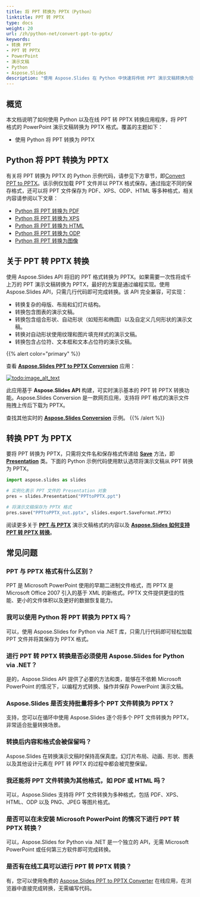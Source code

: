 ```yaml
---
title: 将 PPT 转换为 PPTX（Python）
linktitle: PPT 转 PPTX
type: docs
weight: 20
url: /zh/python-net/convert-ppt-to-pptx/
keywords:
- 转换 PPT
- PPT 转 PPTX
- PowerPoint
- 演示文稿
- Python
- Aspose.Slides
description: "使用 Aspose.Slides 在 Python 中快速将传统 PPT 演示文稿转换为现代 PPTX —— 清晰的教程、免费代码示例，无需 Microsoft Office 依赖。"
---
```


## **概览**

本文档说明了如何使用 Python 以及在线 PPT 转 PPTX 转换应用程序，将 PPT 格式的 PowerPoint 演示文稿转换为 PPTX 格式。覆盖的主题如下：

- 使用 Python 将 PPT 转换为 PPTX

## **Python 将 PPT 转换为 PPTX**

有关将 PPT 转换为 PPTX 的 Python 示例代码，请参见下方章节，即[Convert PPT to PPTX](#convert-ppt-to-pptx)。该示例仅加载 PPT 文件并以 PPTX 格式保存。通过指定不同的保存格式，还可以将 PPT 文件保存为 PDF、XPS、ODP、HTML 等多种格式，相关内容请参阅以下文章：

- [Python 将 PPT 转换为 PDF](https://docs.aspose.com/slides/python-net/convert-powerpoint-to-pdf/)
- [Python 将 PPT 转换为 XPS](https://docs.aspose.com/slides/python-net/convert-powerpoint-to-xps/)
- [Python 将 PPT 转换为 HTML](https://docs.aspose.com/slides/python-net/convert-powerpoint-to-html/)
- [Python 将 PPT 转换为 ODP](https://docs.aspose.com/slides/python-net/save-presentation/)
- [Python 将 PPT 转换为图像](https://docs.aspose.com/slides/python-net/convert-powerpoint-to-png/)

## **关于 PPT 转 PPTX 转换**

使用 Aspose.Slides API 将旧的 PPT 格式转换为 PPTX。如果需要一次性将成千上万的 PPT 演示文稿转换为 PPTX，最好的方案是通过编程实现。使用 Aspose.Slides API，只需几行代码即可完成转换。该 API 完全兼容，可实现：

- 转换复杂的母版、布局和幻灯片结构。
- 转换包含图表的演示文稿。
- 转换包含组合形状、自动形状（如矩形和椭圆）以及自定义几何形状的演示文稿。
- 转换对自动形状使用纹理和图片填充样式的演示文稿。
- 转换包含占位符、文本框和文本占位符的演示文稿。

{{% alert color="primary" %}}

查看 [**Aspose.Slides PPT to PPTX Conversion**](https://products.aspose.app/slides/conversion/ppt-to-pptx) 应用：

[](https://products.aspose.app/slides/conversion/ppt-to-pptx)

[![todo:image_alt_text](ppt-to-pptx.png)](https://products.aspose.app/slides/conversion/ppt-to-pptx)

此应用基于 **Aspose.Slides API** 构建，可实时演示基本的 PPT 转 PPTX 转换功能。Aspose.Slides Conversion 是一款网页应用，支持将 PPT 格式的演示文件拖拽上传后下载为 PPTX。

查找其他实时的 [**Aspose.Slides Conversion**](https://products.aspose.app/slides/conversion/) 示例。
{{% /alert %}}

## **转换 PPT 为 PPTX**

要将 PPT 转换为 PPTX，只需将文件名和保存格式传递给 [**Save**](https://reference.aspose.com/slides/python-net/aspose.slides/presentation/) 方法，即 [**Presentation**](https://reference.aspose.com/slides/python-net/aspose.slides/presentation/) 类。下面的 Python 示例代码使用默认选项将演示文稿从 PPT 转换为 PPTX。

```python
import aspose.slides as slides

# 实例化表示 PPT 文件的 Presentation 对象
pres = slides.Presentation("PPTtoPPTX.ppt")

# 将演示文稿保存为 PPTX 格式
pres.save("PPTtoPPTX_out.pptx", slides.export.SaveFormat.PPTX)
```

阅读更多关于 [**PPT 与 PPTX**](/slides/zh/python-net/ppt-vs-pptx/) 演示文稿格式的内容以及 [**Aspose.Slides 如何支持 PPT 转 PPTX 转换**](/slides/zh/python-net/convert-ppt-to-pptx/)。

## 常见问题

### **PPT 与 PPTX 格式有什么区别？**

PPT 是 Microsoft PowerPoint 使用的早期二进制文件格式，而 PPTX 是 Microsoft Office 2007 引入的基于 XML 的新格式。PPTX 文件提供更佳的性能、更小的文件体积以及更好的数据恢复能力。

### **我可以使用 Python 将 PPT 转换为 PPTX 吗？**

可以，使用 Aspose.Slides for Python via .NET 库，只需几行代码即可轻松加载 PPT 文件并将其保存为 PPTX 格式。

### **进行 PPT 转 PPTX 转换是否必须使用 Aspose.Slides for Python via .NET？**

是的，Aspose.Slides API 提供了必要的方法和类，能够在不依赖 Microsoft PowerPoint 的情况下，以编程方式转换、操作并保存 PowerPoint 演示文稿。

### **Aspose.Slides 是否支持批量将多个 PPT 文件转换为 PPTX？**

支持，您可以在循环中使用 Aspose.Slides 逐个将多个 PPT 文件转换为 PPTX，非常适合批量转换场景。

### **转换后内容和格式会被保留吗？**

Aspose.Slides 在转换演示文稿时保持高保真度。幻灯片布局、动画、形状、图表以及其他设计元素在 PPT 转 PPTX 的过程中都会被完整保留。

### **我还能将 PPT 文件转换为其他格式，如 PDF 或 HTML 吗？**

可以，Aspose.Slides 支持将 PPT 文件转换为多种格式，包括 PDF、XPS、HTML、ODP 以及 PNG、JPEG 等图片格式。

### **是否可以在未安装 Microsoft PowerPoint 的情况下进行 PPT 转 PPTX 转换？**

可以，Aspose.Slides for Python via .NET 是一个独立的 API，无需 Microsoft PowerPoint 或任何第三方软件即可完成转换。

### **是否有在线工具可以进行 PPT 转 PPTX 转换？**

有，您可以使用免费的 [Aspose.Slides PPT to PPTX Converter](https://products.aspose.app/slides/conversion/ppt-to-pptx) 在线应用，在浏览器中直接完成转换，无需编写代码。